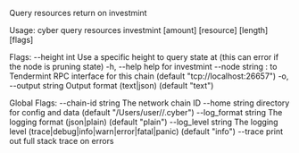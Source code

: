 Query resources return on investmint

Usage:
  cyber query resources investmint [amount] [resource] [length] [flags]

Flags:
      --height int      Use a specific height to query state at (this can error if the node is pruning state)
  -h, --help            help for investmint
      --node string     <host>:<port> to Tendermint RPC interface for this chain (default "tcp://localhost:26657")
  -o, --output string   Output format (text|json) (default "text")

Global Flags:
      --chain-id string     The network chain ID
      --home string         directory for config and data (default "/Users/user//.cyber")
      --log_format string   The logging format (json|plain) (default "plain")
      --log_level string    The logging level (trace|debug|info|warn|error|fatal|panic) (default "info")
      --trace               print out full stack trace on errors
